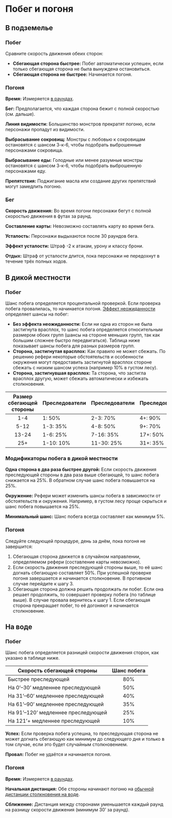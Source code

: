 # Побег и погоня

## В подземелье

### Побег

Сравните скорость движения обеих сторон:

- **Сбегающая сторона быстрее:** Побег автоматически успешен, если только сбегающая сторона не была вынуждена остановиться.
- **Сбегающая сторона не быстрее:** Начинается погоня.

### Погоня

**Время:** Измеряется [в раундах](/time-weight-movement.md#edinicy-izmereniya).

**Бег:** Предполагается, что каждая сторона бежит с полной скоростью (см. дальше).

**Линия видимости:** Большинство монстров прекратят погоню, если персонажи пропадут из видимости.

**Выбрасывание сокровищ:** Монстры с любовью к сокровищам остановятся с шансом 3-к-6, чтобы подобрать выброшенные персонажами сокровища.

**Выбрасывание еды:** Голодные или менее разумные монстры остановятся с шансом 3-к-6, чтобы подобрать выброшенную персонажами еду.

**Препятствия:** Поджигание масла или создание других препятствий могут замедлить погоню.

### Бег

**Скорость движения:** Во время погони персонажи бегут с полной скоростью движения в футах за раунд.

**Составление карты:** Невозможно составлять карту во время бега.

**Усталость:** Персонажи выдыхаются после 30 раундов бега.

**Эффект усталости:** Штраф -2 к атакам, урону и классу брони.

**Отдых:** Штраф от усталости длится, пока персонажи не передохнут в течение трёх полных ходов.

## В дикой местности

### Побег

Шанс побега определяется процентальной проверкой. Если проверка побега провалилась, то начинается погоня. [Эффект неожиданности](./#effekt-neozhidannosti) определяет шансы на побег:

- **Без эффекта неожиданности:** Если ни одна из сторон не была застигнута врасплох, то шанс побега определяется относительным размером обоих групп (шансы на стороне меньших групп, так как большим сложнее быстро передвигаться). Таблица ниже показывает шансы побега для разных размеров групп.
- **Сторона, застигнутая врасплох:** Как правило не может сбежать. По решению рефери некоторые обстоятельств и особенности окружения могут предоставить застигнутой врасплох стороне сбежать с низким шансом успеха (например 10% в густом лесу).
- **Сторона, застигнувшая врасплох:** Та сторона, что застигла врасплох другую, может сбежать автоматически и избежать столкновения.

| Размер сбегающей стороны | Преследователи | Преследователи | Преследователи |
| :----------------------: | -------------- | -------------- | -------------- |
|           1-4            | 1: 50%         | 2-3: 70%       | 4+: 90%        |
|           5-12           | 1-3: 35%       | 4-8: 50%       | 9+: 70%        |
|          13-24           | 1-6: 25%       | 7-16: 35%      | 17+: 50%       |
|           25+            | 1-10: 10%      | 11-30: 25%     | 31+: 35%       |

### Модификаторы побега в дикой местности

**Одна сторона в два раза быстрее другой:** Если скорость движения преследующей стороны в два раза выше сбегающей, то шанс побега снижается на 25%. В обратном случае шанс побега повышается на 25%.

**Окружение:** Рефери может изменить шансы побега в зависимости от обстоятельств и окружения. Например, в густом лесу проще скрыться и шанс побега повышается на 25%.

**Минимальный шанс:** Шанс побега всегда составляет как минимум 5%.

### Погоня

Следуйте следующей процедуре, день за днём, пока погоня не завершится:

1. Сбегающая сторона движется в случайном направлении, определяемом рефери (составление карты невозможно).
2. Если скорость движения преследующей стороны выше, то её шанс догнать сбегающую составляет 50%. При успешной проверке погоня завершается и начинается столкновение. В противном случае перейдите к шагу 3.
3. Сбегающая сторона должна решить продолжать ли побег. Если она решает продолжить, то совершает проверку побега (по таблице выше). В случае провала вернитесь к шагу 1. Если сбегающая сторона прекращает побег, то её догоняют и начинается столкновение.

## На воде

### Побег

Шанс побега определяется разницей скорости движения сторон, как указано в таблице ниже.

| Скорость сбегающей стороны         | Шанс побега |
| ---------------------------------- | :---------: |
| Быстрее преследующей               |     80%     |
| На 0’–30’ медленнее преследующей   |     50%     |
| На 31’–60’ медленнее преследующей  |     40%     |
| На 61’–90’ медленнее преследующей  |     35%     |
| На 91’–120’ медленнее преследующей |     25%     |
| На 121’+ медленнее преследующей    |     10%     |

**Успех:** Если проверка побега успешна, то преследующая сторона не может догнать сбегающую как минимум до следующего дня и только в том случае, если это будет случайным столкновением.

**Провал:** Побег не удаётся и начинается погоня.

### Погоня

**Время:** Измеряется [в раундах](/time-weight-movement.md#edinicy-izmereniya).

**Начальная дистанция:** Обе стороны начинают погоню на [обычной дистанции столкновения на воде](/adventures/adventuring-waterborne.md#brodyachie-monstry).

**Сближение:** Дистанция между сторонами уменьшается каждый раунд на разницу скорости движения (минимум 30’ за раунд).
